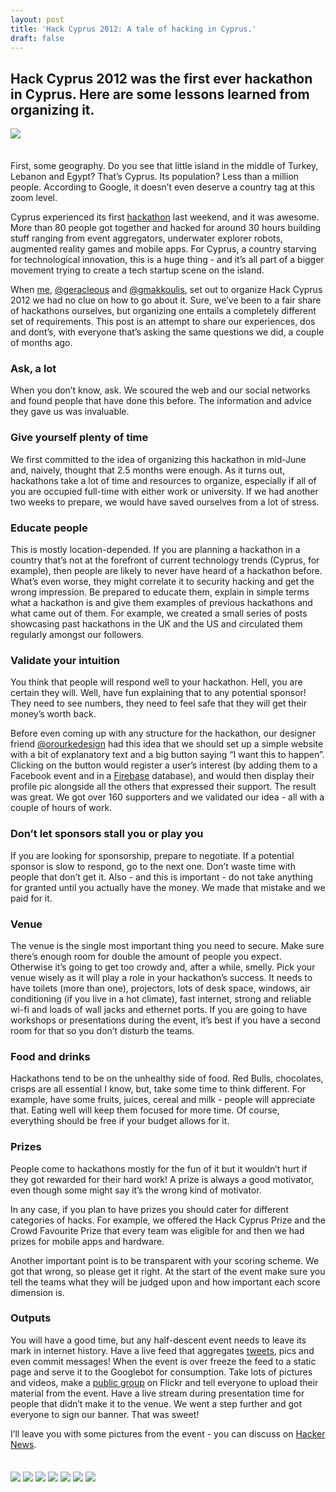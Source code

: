 ```yaml
---
layout: post
title: 'Hack Cyprus 2012: A tale of hacking in Cyprus.'
draft: false
---
```


<h2>Hack Cyprus 2012 was the first ever hackathon in Cyprus. Here are some lessons learned from organizing it.</h2>

<img style="margin-bottom:1.5em" src="/images/posts/staticmap.png"/>

First, some geography. Do you see that little island in the middle of Turkey, Lebanon and Egypt? That’s Cyprus. Its population? Less than a million people. According to Google, it doesn’t even deserve a country tag at this zoom level.

Cyprus experienced its first <a href='http://hackcyprus.com'>hackathon</a> last weekend, and it was awesome. More than 80 people got together and hacked for around 30 hours building stuff ranging from event aggregators, underwater explorer robots, augmented reality games and mobile apps. For Cyprus, a country starving for technological innovation, this is a huge thing - and it’s all part of a bigger movement trying to create a tech startup scene on the island.

When <a target='blank' href='http://twitter.com/alexismic'>me</a>, <a target='blank' href='https://twitter.com/geracleous'>@geracleous</a> and <a target='blank' href='https://twitter.com/gmakkoulis'>@gmakkoulis</a>, set out to organize Hack Cyprus 2012 we had no clue on how to go about it. Sure, we’ve been to a fair share of hackathons ourselves, but organizing one entails a completely different set of requirements. This post is an attempt to share our experiences, dos and dont’s, with everyone that’s asking the same questions we did, a couple of months ago.

### Ask, a lot
When you don’t know, ask. We scoured the web and our social networks and found people that have done this before. The information and advice they gave us was invaluable.

### Give yourself plenty of time
We first committed to the idea of organizing this hackathon in mid-June and, naively, thought that 2.5 months were enough. As it turns out, hackathons take a lot of time and resources to organize, especially if all of you are occupied full-time with either work or university. If we had another two weeks to prepare, we would have saved ourselves from a lot of stress.

### Educate people
This is mostly location-depended. If you are planning a hackathon in a country that’s not at the forefront of current technology trends (Cyprus, for example), then people are likely to never have heard of a hackathon before. What’s even worse, they might correlate it to security hacking and get the wrong impression. Be prepared to educate them, explain in simple terms what a hackathon is and give them examples of previous hackathons and what came out of them. For example, we created a small series of posts showcasing past hackathons in the UK and the US and circulated them regularly amongst our followers.

### Validate your intuition
You think that people will respond well to your hackathon. Hell, you are certain they will. Well, have fun explaining that to any potential sponsor! They need to see numbers, they need to feel safe that they will get their money’s worth back.

Before even coming up with any structure for the hackathon, our designer friend <a target='blank' href="https://twitter.com/orourkedesign">@orourkedesign</a> had this idea that we should set up a simple website with a bit of explanatory text and a big button saying “I want this to happen”. Clicking on the button would register a user’s interest (by adding them to a Facebook event and in a <a target='blank' href="http://firebase.com">Firebase</a> database), and would then display their profile pic alongside all the others that expressed their support. The result was great. We got over 160 supporters and we validated our idea - all with a couple of hours of work.

### Don’t let sponsors stall you or play you
If you are looking for sponsorship, prepare to negotiate. If a potential sponsor is slow to respond, go to the next one. Don’t waste time with people that don’t get it. Also - and this is important - do not take anything for granted until you actually have the money. We made that mistake and we paid for it.

### Venue
The venue is the single most important thing you need to secure. Make sure there’s enough room for double the amount of people you expect. Otherwise it’s going to get too crowdy and, after a while, smelly. Pick your venue wisely as it will play a role in your hackathon’s success. It needs to have toilets (more than one), projectors, lots of desk space, windows, air conditioning (if you live in a hot climate), fast internet, strong and reliable wi-fi and loads of wall jacks and ethernet ports. If you are going to have workshops or presentations during the event, it’s best if you have a second room for that so you don’t disturb the teams.

### Food and drinks
Hackathons tend to be on the unhealthy side of food. Red Bulls, chocolates, crisps are all essential I know, but, take some time to think different. For example, have some fruits, juices, cereal and milk - people will appreciate that. Eating well will keep them focused for more time. Of course, everything should be free if your budget allows for it.

### Prizes
People come to hackathons mostly for the fun of it but it wouldn’t hurt if they got rewarded for their hard work! A prize is always a good motivator, even though some might say it’s the wrong kind of motivator.

In any case, if you plan to have prizes you should cater for different categories of hacks. For example, we offered the Hack Cyprus Prize and the Crowd Favourite Prize that every team was eligible for and then we had prizes for mobile apps and hardware.

Another important point is to be transparent with your scoring scheme. We got that wrong, so please get it right. At the start of the event make sure you tell the teams what they will be judged upon and how important each score dimension is.

### Outputs
You will have a good time, but any half-descent event needs to leave its mark in internet history. Have a live feed that aggregates <a target="_blank" href="https://twitter.com/search/realtime?q=%23hackcyprus">tweets</a>, pics and even commit messages! When the event is over freeze the feed to a static page and serve it to the Googlebot for consumption. Take lots of pictures and videos, make a <a target="_blank" href="https://twitter.com/search/realtime?q=%23hackcyprus">public group</a> on Flickr and tell everyone to upload their material from the event. Have a live stream during presentation time for people that didn’t make it to the venue. We went a step further and got everyone to sign our banner. That was sweet!

I’ll leave you with some pictures from the event - you can discuss on <a class="hn" target="_blank" href="https://news.ycombinator.com/item?id=4491038">Hacker News</a>.

<img style="margin-top: 1.5em; margin-bottom:1.5em" src="/images/posts/7920255494.jpeg"/>
<img style="margin-bottom:1.5em" src="/images/posts/7921056874.jpeg"/>
<img style="margin-bottom:1.5em" src="/images/posts/7921061748.jpeg"/>
<img style="margin-bottom:1.5em" src="/images/posts/7921061868.jpeg"/>
<img style="margin-bottom:1.5em" src="/images/posts/7921062030.jpeg"/>
<img style="margin-bottom:1.5em" src="/images/posts/7921062752.jpeg"/>
<img style="margin-bottom:1.5em" src="/images/posts/7929367190.jpeg"/>

